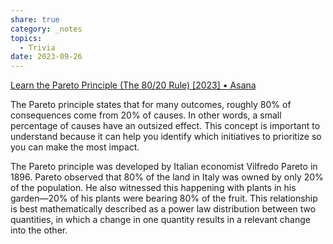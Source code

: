```yaml
---
share: true
category: _notes
topics:
  - Trivia
date: 2023-09-26
---
```



[Learn the Pareto Principle (The 80/20 Rule) [2023] • Asana](https://asana.com/resources/pareto-principle-80-20-rule)

The Pareto principle states that for many outcomes, roughly 80% of consequences come from 20% of causes. In other words, a small percentage of causes have an outsized effect. This concept is important to understand because it can help you identify which initiatives to prioritize so you can make the most impact.

The Pareto principle was developed by Italian economist Vilfredo Pareto in 1896. Pareto observed that 80% of the land in Italy was owned by only 20% of the population. He also witnessed this happening with plants in his garden—20% of his plants were bearing 80% of the fruit. This relationship is best mathematically described as a power law distribution between two quantities, in which a change in one quantity results in a relevant change into the other.